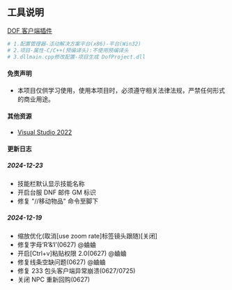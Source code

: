## 工具说明

[DOF 客户端插件](https://github.com/manydots/DofProject)

```sh
# 1.配置管理器-活动解决方案平台(x86)-平台(Win32)
# 2.项目-属性-C/C++(预编译头):不使用预编译头
# 3.dllmain.cpp修改配置-项目生成 DofProject.dll
```

#### 免责声明

- 本项目仅供学习使用，使用本项目时，必须遵守相关法律法规，严禁任何形式的商业用途。

#### 其他资源

- [Visual Studio 2022](https://visualstudio.microsoft.com/zh-hans/downloads/)

#### 更新日志

##### 2024-12-23

- 技能栏默认显示技能名称
- 开启台服 DNF 邮件 GM 标识
- 修复 "//移动物品" 命令至脚下

##### 2024-12-19

- 缩放优化(取消[use zoom rate]标签镜头跟随)[关闭]
- 修复字母‘R’&‘I’(0627) @蛐蛐
- 开启[Ctrl+v]粘贴权限 2.0(0627) @蛐蛐
- 修复线条空缺问题(0627) @蛐蛐
- 修复 233 包头客户端异常崩溃(0627/0725)
- 关闭 NPC 重新回购(0627)
